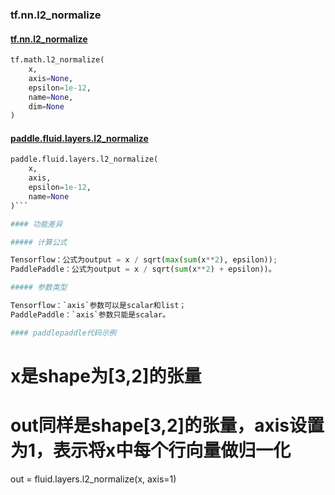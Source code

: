 
### tf.nn.l2_normalize

#### [tf.nn.l2_normalize](https://www.tensorflow.org/api_docs/python/tf/math/l2_normalize)

```python
tf.math.l2_normalize(
    x,
    axis=None,
    epsilon=1e-12,
    name=None,
    dim=None
)
```

#### [paddle.fluid.layers.l2_normalize](http://paddlepaddle.org/documentation/docs/zh/1.2/api_cn/layers_cn.html#l2-normalize)

```python
paddle.fluid.layers.l2_normalize(
    x, 
    axis, 
    epsilon=1e-12, 
    name=None
)```

#### 功能差异

##### 计算公式

Tensorflow：公式为output = x / sqrt(max(sum(x**2), epsilon));  
PaddlePaddle：公式为output = x / sqrt(sum(x**2) + epsilon))。

##### 参数类型

Tensorflow：`axis`参数可以是scalar和list；  
PaddlePaddle：`axis`参数只能是scalar。

#### paddlepaddle代码示例
```
# x是shape为[3,2]的张量

# out同样是shape[3,2]的张量，axis设置为1，表示将x中每个行向量做归一化
out = fluid.layers.l2_normalize(x, axis=1)


```
